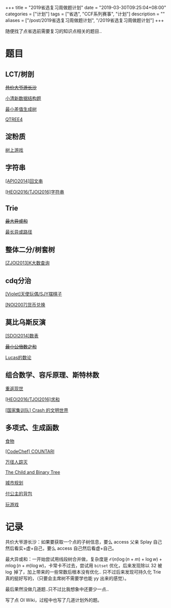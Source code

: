 +++
title = "2019省选复习周做题计划"
date = "2019-03-30T09:25:04+08:00"
categories = ["计划"]
tags = ["省选", "CCF系列赛事", "计划"]
description = ""
aliases = ["/post/2019省选复习周做题计划", "/2019省选复习周做题计划"]
+++


随便找了点省选前需要复习的知识点相关的题目..

<!--more-->

# 题目

## LCT/树剖

~~[共价大爷游长沙](https://uoj.ac/problem/207)~~

[小清新数据结构题](https://www.luogu.org/problemnew/show/P3676)

[最小差值生成树](https://www.luogu.org/problemnew/show/P4234)

[QTREE4](https://www.luogu.org/problemnew/show/SP2666)

## 淀粉质

[树上游戏](https://www.luogu.org/problemnew/show/P2664)

## 字符串

[[APIO2014]回文串](https://www.luogu.org/problemnew/show/P4022)

[[HEOI2016/TJOI2016]字符串](https://www.luogu.org/problemnew/show/P4094)

## Trie

~~[最大异或和](https://www.luogu.org/problemnew/show/P4735)~~

[最长异或路径](https://www.luogu.org/problemnew/show/P4551)

## 整体二分/树套树

[[ZJOI2013]K大数查询](https://www.luogu.org/problemnew/show/P3332)

## cdq分治

[[Violet]天使玩偶/SJY摆棋子](https://www.luogu.org/problemnew/show/P4169)

[[NOI2007]货币兑换](https://www.luogu.org/problemnew/show/P4027)

## 莫比乌斯反演

[[SDOI2014]数表](https://www.luogu.org/problemnew/show/P3312)

~~[最小公倍数之和](https://www.luogu.org/problemnew/show/P3911)~~

[Lucas的数论](https://remmina.github.io/BZPRO/JudgeOnline/4176.html)

## 组合数学、容斥原理、斯特林数

[重返现世](https://www.luogu.org/problemnew/show/P4707)

[[HEOI2016/TJOI2016]求和](https://www.luogu.org/problemnew/show/P4091)

[[国家集训队] Crash 的文明世界](https://www.luogu.org/problemnew/show/P4827)

## 多项式、生成函数

[食物](https://remmina.github.io/BZPRO/JudgeOnline/3028.html)

[ [CodeChef] COUNTARI](https://remmina.github.io/BZPRO/JudgeOnline/3509.html)

[万径人踪灭](https://www.lydsy.com/JudgeOnline/problem.php?id=3160)

[The Child and Binary Tree](https://www.luogu.org/problemnew/show/CF438E)

[城市规划](https://remmina.github.io/BZPRO/JudgeOnline/3456.html)

[付公主的背包](https://www.luogu.org/problemnew/show/P4389)

[玩游戏](https://www.luogu.org/problemnew/show/P4705)

# 记录

共价大爷游长沙：如果要获取一个点的子树信息，要么 access 父亲 Splay 自己然后看实+虚+自己，要么 access 自己然后看虚+自己。

最大异或和：一开始尝试用线段树合并做，复杂度是 $\mathcal O(n(\log(n+m)+\log w)+m\log(n+m)\log w)$，卡常卡不过去，尝试用 `bitset` 优化，后来发现除以 $32$ 被 $\log$ 掉了，加上带来的一些常数后根本没有优化.. 只不过后来发现可持久化 Trie 真的挺好写的，（只要会主席树不需要学也能 yy 出来的感觉）。

最后果然没做几道题..只不过比我想象中还要少一点..

写了点 OI Wiki，过程中也写了几道计划外的题。